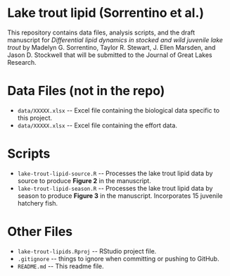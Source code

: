 Lake trout lipid (Sorrentino et al.)
==========

This repository contains data files, analysis scripts, and the draft manuscript for *Differential lipid dynamics in stocked and wild juvenile lake trout* by Madelyn G. Sorrentino, Taylor R. Stewart, J. Ellen Marsden, and Jason D. Stockwell that will be submitted to the Journal of Great Lakes Research.


# Data Files (not in the repo)
* `data/XXXXX.xlsx` -- Excel file containing the biological data specific to this project.
* `data/XXXXX.xlsx` -- Excel file containing the effort data.


# Scripts
* `lake-trout-lipid-source.R` -- Processes the lake trout lipid data by source to produce **Figure 2** in the manuscript.
* `lake-trout-lipid-season.R` -- Processes the lake trout lipid data by season to produce **Figure 3** in the manuscript. Incorporates 15 juvenile hatchery fish.


# Other Files
* `lake-trout-lipids.Rproj` -- RStudio project file.
* `.gitignore` -- things to ignore when committing or pushing to GitHub.
* `README.md` -- This readme file.
